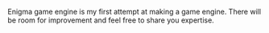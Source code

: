 Enigma game engine is my first attempt at making a game engine. There will be room for improvement and feel free to share you expertise.
